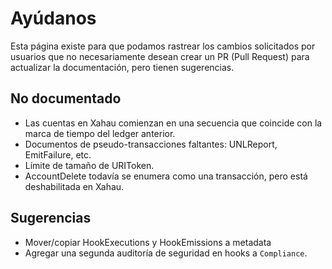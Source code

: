 # Ayúdanos

Esta página existe para que podamos rastrear los cambios solicitados por usuarios que no necesariamente desean crear un PR (Pull Request) para actualizar la documentación, pero tienen sugerencias.

## No documentado

* Las cuentas en Xahau comienzan en una secuencia que coincide con la marca de tiempo del ledger anterior.
* Documentos de pseudo-transacciones faltantes: UNLReport, EmitFailure, etc.
* Límite de tamaño de URIToken.
* AccountDelete todavía se enumera como una transacción, pero está deshabilitada en Xahau.

## Sugerencias

* Mover/copiar HookExecutions y HookEmissions a metadata&#x20;
* Agregar una segunda auditoría de seguridad en hooks a `Compliance`.